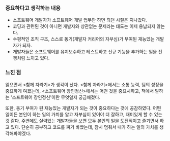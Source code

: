 ### 중요하다고 생각하는 내용
- 소프트웨어 개발자가 소프트웨어 개발 업무만 하면 되던 시절은 지나갔다. 
- 코딩과 관련된 것이 아니면 개발자와 상관없는 문제라는 태도는 이제 용납되지 않는다.
- 수평적인 조직 구조, 스스로 동기(개발자 커리어의 자부심)가 부여된 재능있는 개발자가 되자.
- 개발자들은 소프트웨어를 유지보수하고 테스트하고 신규 기능을 추가하는 일을 전쟁처럼 느끼고 있다.

### 느낀 점 
읽으면서 <함께 자라기>가 생각이 났다. <함께 자라기>에서는 소통 능력, 팀의 성장을 중요하게 여겼는데,
<소프트웨어 장인정신>에서는 어떤 것을 중요시하고, 책에서 말하는 '소프트웨어 장인정신'이란 무엇일지 궁금해졌다.

또한, 동기 부여가 된 재능있는 개발자가 되는 것이 중요하다는 것에 공감하였다.
어떤 일이든 본인이 하는 일의 가치를 알고 자부심이 있어야 더 잘하고, 재미있게 할 수 있는 것 같다.
주변에도 실력있는 개발자들을 보면 모두 본인의 일을 도전적이고 즐기면서 하고 있다.
단순히 공부하고 코드를 짜기 바빴는데, 잠시 멈춰서 내가 하는 일의 가치를 생각해봐야겠다.
